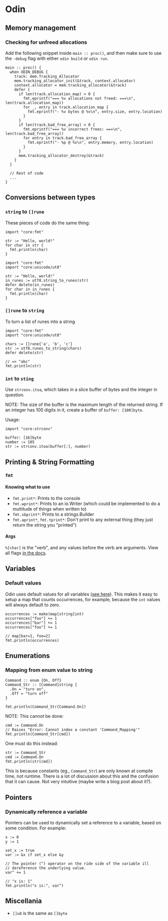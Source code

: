 # Odin
## Memory management
### Checking for unfreed allocations
Add the following snippet inside `main :: proc()`, and then make sure to use the `-debug` flag with either `odin build` or `odin run`.

```odin
main :: proc() {
  when ODIN_DEBUG {
    track: mem.Tracking_Allocator
    mem.tracking_allocator_init(&track, context.allocator)
    context.allocator = mem.tracking_allocator(&track)
    defer {
      if len(track.allocation_map) > 0 {
        fmt.eprintf("=== %v allocations not freed: ===\n", len(track.allocation_map))
        for _, entry in track.allocation_map {
          fmt.eprintf("- %v bytes @ %v\n", entry.size, entry.location)
        }
      }
      if len(track.bad_free_array) > 0 {
        fmt.eprintf("=== %v incorrect frees: ===\n", len(track.bad_free_array))
        for entry in track.bad_free_array {
          fmt.eprintf("- %p @ %v\n", entry.memory, entry.location)
        }
      }
      mem.tracking_allocator_destroy(&track)
    }
  }

  // Rest of code
  ...
}
```

## Conversions between types
### `string` to `[]rune`
These pieces of code do the same thing:
```odin
import "core:fmt"

str := "Hello, world!"
for char in str {
  fmt.println(char)
}
```

```odin
import "core:fmt"
import "core:unicode/ut8"

str := "Hello, world!"
in_runes := utf8.string_to_runes(str)
defer delete(in_runes)
for char in in_runes {
  fmt.println(char)
}
```

### `[]rune` to `string`
To turn a list of runes into a string
```odin
import "core:fmt"
import "core:unicode/ut8"

chars := []rune{'a', 'b', 'c'}
str := utf8.runes_to_string(chars)
defer delete(str)

// => "abc"
fmt.println(str)
```

### `int` to `sting`
Use `strconv.itoa`, which takes in a slice buffer of bytes and the integer in question.

NOTE: The size of the buffer is the maximum length of the returned string. If an integer has 100 digits in it, create a buffer of `buffer: [100]byte`.

Usage:
```odin
import "core:strconv"

buffer: [16]byte
number := 105
str := strconv.itoa(buffer[:], number)
```

## Printing & String Formatting
### `fmt`
#### Knowing what to use
- `fmt.print*`: Prints to the console
- `fmt.wprint*`: Prints to an io.Writer (which could be implemented to do a multitude of things when written to)
- `fmt.sbprint*`: Prints to a strings.Builder
- `fmt.aprint*`, `fmt.tprint*`: Don't print to any external thing (they just return the string you "printed")

#### Args
`%[char]` is the "verb", and any values before the verb are arguments. View all flags [in the docs](https://pkg.odin-lang.org/core/fmt/).

## Variables
### Default values
Odin uses default values for all variables ([see here](https://odin-lang.org/docs/overview/#default-values)). This makes it easy to setup a map that counts occurrences, for example, because the `int` values will always default to zero.
```odin
occurrences := make(map[string]int)
occurrences["foo"] += 1
occurrences["bar"] += 1
occurrences["foo"] += 1

// map[bar=1, foo=2]
fmt.println(occurrences)
```

## Enumerations
### Mapping from enum value to string
```odin
Command :: enum {On, Off}
Command_Str :: [Command]string {
  .On = "turn on",
  .Off = "turn off"
}

fmt.println(Command_Str[Command.On])
```

NOTE: This cannot be done:
```odin
cmd := Command.On
// Raises "Error: Cannot index a constant 'Command_Mapping'"
fmt.println(Command_Str[cmd])
```

One must do this instead:
```odin
str := Command_Str
cmd := Command.On
fmt.println(str[cmd])
```

This is because constants (eg., `Command_Str`) are only known at compile time, not runtime. There is a lot of discussion about this and the confusion that it can cause. Not very intuitive (maybe write a blog post about it?).


## Pointers
### Dynamically reference a variable
Pointers can be used to dynamically set a reference to a variable, based on some condition. For example:
```odin
x := 0
y := 1

set_x := true
var := &x if set_x else &y

// The pointer (^) operator on the ride side of the variable ill
// dereference the underlying value.
var^ += 1

// "x is: 1"
fmt.println("x is:", var^)
```

## Miscellania
- `[]u8` is the same as `[]byte`

